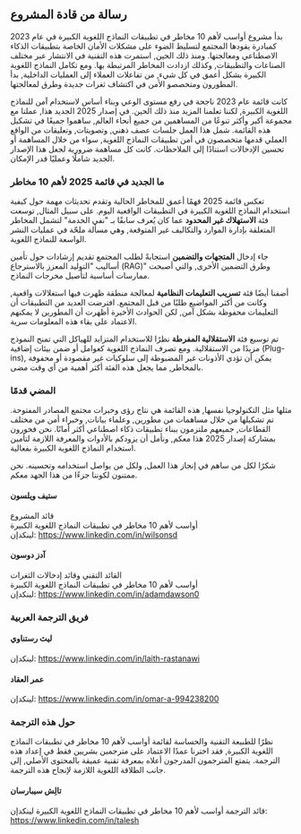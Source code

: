 ## رسالة من قادة المشروع

بدأ مشروع أواسب لأهم 10 مخاطر في تطبيقات النماذج اللغوية الكبيرة في عام 2023 كمبادرة يقودها المجتمع لتسليط الضوء على مشكلات الأمان الخاصة بتطبيقات الذكاء الاصطناعي ومعالجتها. ومنذ ذلك الحين, استمرت هذه التقنية في الانتشار عبر مختلف الصناعات والتطبيقات, وكذلك ازدادت المخاطر المرتبطة بها. ومع تكامل النماذج اللغوية الكبيرة بشكل أعمق في كل شيء, من تفاعلات العملاء إلى العمليات الداخلية, بدأ المطورون ومتخصصو الأمن في اكتشاف ثغرات جديدة وطرق لمعالجتها.

كانت قائمة عام 2023 ناجحة في رفع مستوى الوعي وبناء أساس لاستخدام آمن للنماذج اللغوية الكبيرة, لكننا تعلمنا المزيد منذ ذلك الحين. في إصدار 2025 الجديد هذا, عملنا مع مجموعة أكبر وأكثر تنوعًا من المساهمين من جميع أنحاء العالم, ساهموا جميعًا في تشكيل هذه القائمة. شمل هذا العمل جلسات عصف ذهني, وتصويتات, وتعليقات من الواقع العملي قدمها متخصصون في أمن تطبيقات النماذج اللغوية, سواء من خلال المساهمة أو تحسين الإدخالات استنادًا إلى الملاحظات. كانت كل مساهمة ضرورية لجعل هذا الإصدار الجديد شاملًا وعمليًا قدر الإمكان.

### ما الجديد في قائمة 2025 لأهم 10 مخاطر

تعكس قائمة 2025 فهمًا أعمق للمخاطر الحالية وتقدم تحديثات مهمة حول كيفية استخدام النماذج اللغوية الكبيرة في التطبيقات الواقعية اليوم. على سبيل المثال, توسعت فئة **الاستهلاك غير المحدود** عما كان يُعرف سابقًا بـ "نفي الخدمة" لتشمل المخاطر المتعلقة بإدارة الموارد والتكاليف غير المتوقعة, وهي مسألة ملحّة في عمليات النشر الواسعة للنماذج اللغوية.

جاء إدخال **المتجهات والتضمين** استجابةً لطلب المجتمع تقديم إرشادات حول تأمين أساليب "التوليد المعزز بالاسترجاع (RAG)" وطرق التضمين الأخرى, والتي أصبحت ممارسات أساسية لتأصيل مخرجات النماذج.

أضفنا أيضًا فئة **تسريب التعليمات النظامية** لمعالجة منطقة ظهرت فيها استغلالات واقعية, وكانت من أكثر المواضيع طلبًا من قبل المجتمع. افترضت العديد من التطبيقات أن التعليمات محفوظة بشكل آمن, لكن الحوادث الأخيرة أظهرت أن المطورين لا يمكنهم الاعتماد على بقاء هذه المعلومات سرية.

تم توسيع فئة **الاستقلالية المفرطة** نظرًا للاستخدام المتزايد للهياكل التي تمنح النموذج مزيدًا من الاستقلالية. ومع تصرف النماذج اللغوية كعوامل أو ضمن بيئات إضافية (Plug-ins), يمكن أن تؤدي الأذونات غير المضبوطة إلى سلوكيات غير مقصودة أو محفوفة بالمخاطر, مما يجعل هذه الفئة أكثر أهمية من أي وقت مضى.

### المضي قدمًا

مثلها مثل التكنولوجيا نفسها, هذه القائمة هي نتاج رؤى وخبرات مجتمع المصادر المفتوحة. تم تشكيلها من خلال مساهمات من مطورين, وعلماء بيانات, وخبراء أمن من مختلف القطاعات, جميعهم ملتزمون ببناء تطبيقات ذكاء اصطناعي أكثر أمانًا. نحن فخورون بمشاركة إصدار 2025 هذا معكم, ونأمل أن يزودكم بالأدوات والمعرفة اللازمة لتأمين استخدام النماذج اللغوية الكبيرة بفعالية.

شكرًا لكل من ساهم في إنجاز هذا العمل, ولكل من يواصل استخدامه وتحسينه. نحن ممتنون لكوننا جزءًا من هذا الجهد معكم.

#### ستيف ويلسون  
قائد المشروع  
أواسب لأهم 10 مخاطر في تطبيقات النماذج اللغوية الكبيرة  
لينكدإن: https://www.linkedin.com/in/wilsonsd

#### آدز دوسون  
القائد التقني وقائد إدخالات الثغرات  
أواسب لأهم 10 مخاطر في تطبيقات النماذج اللغوية الكبيرة  
لينكدإن: https://www.linkedin.com/in/adamdawson0

### فريق الترجمة العربية  
#### ليث رستناوي
لينكدإن: https://www.linkedin.com/in/laith-rastanawi

#### عمر العقاد
لينكدإن: https://www.linkedin.com/in/omar-a-994238200


### حول هذه الترجمة  
نظرًا للطبيعة التقنية والحساسة لقائمة أواسب لأهم 10 مخاطر في تطبيقات النماذج اللغوية الكبيرة, فقد اخترنا عمدًا الاعتماد على مترجمين بشريين فقط في إعداد هذه الترجمة. يتمتع المترجمون المدرجون أعلاه بمعرفة تقنية عميقة بالمحتوى الأصلي, إلى جانب الطلاقة اللغوية اللازمة لإنجاح هذه الترجمة.

#### تالِش سيبارسان  
قائد الترجمة
أواسب لأهم 10 مخاطر في تطبيقات النماذج اللغوية الكبيرة
لينكدإن: https://www.linkedin.com/in/talesh
